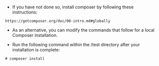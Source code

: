 * If you have not done so, install composer by following these instructions: 
```
https://getcomposer.org/doc/00-intro.md#globally 
```
* As an alternative, you can modify the commands that follow for a local Composer installation.

* Run the following command within the /test directory after your installation is complete:
```
# composer install
``` 